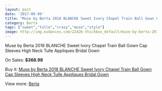 ```yaml
---
layout: post
date: '2017-09-09'
title: "Muse by Berta 2018 BLANCHE Sweet Ivory Chapel Train Ball Gown Cap Sleeves High Neck Tulle Appliques Bridal Gown"
category: Berta
tags: ["sweet","tulle","crazy","muse","style"]
image: http://img.eudances.com/22426-thickbox_default/muse-by-berta-2018-blanche-sweet-ivory-chapel-train-ball-gown-cap-sleeves-high-neck-tulle-appliques-bridal-gown.jpg
---
```

Muse by Berta 2018 BLANCHE Sweet Ivory Chapel Train Ball Gown Cap Sleeves High Neck Tulle Appliques Bridal Gown

On Sales: **$368.98**
<a href="https://www.eudances.com/en/berta/7162-muse-by-berta-2018-blanche-sweet-ivory-chapel-train-ball-gown-cap-sleeves-high-neck-tulle-appliques-bridal-gown.html"><amp-img layout="responsive" width="600" height="600" src="//img.eudances.com/22426-thickbox_default/muse-by-berta-2018-blanche-sweet-ivory-chapel-train-ball-gown-cap-sleeves-high-neck-tulle-appliques-bridal-gown.jpg" alt="Muse by Berta 2018 BLANCHE Sweet Ivory Chapel Train Ball Gown Cap Sleeves High Neck Tulle Appliques Bridal Gown 0" /></a>
<a href="https://www.eudances.com/en/berta/7162-muse-by-berta-2018-blanche-sweet-ivory-chapel-train-ball-gown-cap-sleeves-high-neck-tulle-appliques-bridal-gown.html"><amp-img layout="responsive" width="600" height="600" src="//img.eudances.com/22434-thickbox_default/muse-by-berta-2018-blanche-sweet-ivory-chapel-train-ball-gown-cap-sleeves-high-neck-tulle-appliques-bridal-gown.jpg" alt="Muse by Berta 2018 BLANCHE Sweet Ivory Chapel Train Ball Gown Cap Sleeves High Neck Tulle Appliques Bridal Gown 1" /></a>
<a href="https://www.eudances.com/en/berta/7162-muse-by-berta-2018-blanche-sweet-ivory-chapel-train-ball-gown-cap-sleeves-high-neck-tulle-appliques-bridal-gown.html"><amp-img layout="responsive" width="600" height="600" src="//img.eudances.com/22433-thickbox_default/muse-by-berta-2018-blanche-sweet-ivory-chapel-train-ball-gown-cap-sleeves-high-neck-tulle-appliques-bridal-gown.jpg" alt="Muse by Berta 2018 BLANCHE Sweet Ivory Chapel Train Ball Gown Cap Sleeves High Neck Tulle Appliques Bridal Gown 2" /></a>
<a href="https://www.eudances.com/en/berta/7162-muse-by-berta-2018-blanche-sweet-ivory-chapel-train-ball-gown-cap-sleeves-high-neck-tulle-appliques-bridal-gown.html"><amp-img layout="responsive" width="600" height="600" src="//img.eudances.com/22432-thickbox_default/muse-by-berta-2018-blanche-sweet-ivory-chapel-train-ball-gown-cap-sleeves-high-neck-tulle-appliques-bridal-gown.jpg" alt="Muse by Berta 2018 BLANCHE Sweet Ivory Chapel Train Ball Gown Cap Sleeves High Neck Tulle Appliques Bridal Gown 3" /></a>
<a href="https://www.eudances.com/en/berta/7162-muse-by-berta-2018-blanche-sweet-ivory-chapel-train-ball-gown-cap-sleeves-high-neck-tulle-appliques-bridal-gown.html"><amp-img layout="responsive" width="600" height="600" src="//img.eudances.com/22431-thickbox_default/muse-by-berta-2018-blanche-sweet-ivory-chapel-train-ball-gown-cap-sleeves-high-neck-tulle-appliques-bridal-gown.jpg" alt="Muse by Berta 2018 BLANCHE Sweet Ivory Chapel Train Ball Gown Cap Sleeves High Neck Tulle Appliques Bridal Gown 4" /></a>
<a href="https://www.eudances.com/en/berta/7162-muse-by-berta-2018-blanche-sweet-ivory-chapel-train-ball-gown-cap-sleeves-high-neck-tulle-appliques-bridal-gown.html"><amp-img layout="responsive" width="600" height="600" src="//img.eudances.com/22430-thickbox_default/muse-by-berta-2018-blanche-sweet-ivory-chapel-train-ball-gown-cap-sleeves-high-neck-tulle-appliques-bridal-gown.jpg" alt="Muse by Berta 2018 BLANCHE Sweet Ivory Chapel Train Ball Gown Cap Sleeves High Neck Tulle Appliques Bridal Gown 5" /></a>
<a href="https://www.eudances.com/en/berta/7162-muse-by-berta-2018-blanche-sweet-ivory-chapel-train-ball-gown-cap-sleeves-high-neck-tulle-appliques-bridal-gown.html"><amp-img layout="responsive" width="600" height="600" src="//img.eudances.com/22429-thickbox_default/muse-by-berta-2018-blanche-sweet-ivory-chapel-train-ball-gown-cap-sleeves-high-neck-tulle-appliques-bridal-gown.jpg" alt="Muse by Berta 2018 BLANCHE Sweet Ivory Chapel Train Ball Gown Cap Sleeves High Neck Tulle Appliques Bridal Gown 6" /></a>
<a href="https://www.eudances.com/en/berta/7162-muse-by-berta-2018-blanche-sweet-ivory-chapel-train-ball-gown-cap-sleeves-high-neck-tulle-appliques-bridal-gown.html"><amp-img layout="responsive" width="600" height="600" src="//img.eudances.com/22428-thickbox_default/muse-by-berta-2018-blanche-sweet-ivory-chapel-train-ball-gown-cap-sleeves-high-neck-tulle-appliques-bridal-gown.jpg" alt="Muse by Berta 2018 BLANCHE Sweet Ivory Chapel Train Ball Gown Cap Sleeves High Neck Tulle Appliques Bridal Gown 7" /></a>
<a href="https://www.eudances.com/en/berta/7162-muse-by-berta-2018-blanche-sweet-ivory-chapel-train-ball-gown-cap-sleeves-high-neck-tulle-appliques-bridal-gown.html"><amp-img layout="responsive" width="600" height="600" src="//img.eudances.com/22427-thickbox_default/muse-by-berta-2018-blanche-sweet-ivory-chapel-train-ball-gown-cap-sleeves-high-neck-tulle-appliques-bridal-gown.jpg" alt="Muse by Berta 2018 BLANCHE Sweet Ivory Chapel Train Ball Gown Cap Sleeves High Neck Tulle Appliques Bridal Gown 8" /></a>

Buy it: [Muse by Berta 2018 BLANCHE Sweet Ivory Chapel Train Ball Gown Cap Sleeves High Neck Tulle Appliques Bridal Gown](https://www.eudances.com/en/berta/7162-muse-by-berta-2018-blanche-sweet-ivory-chapel-train-ball-gown-cap-sleeves-high-neck-tulle-appliques-bridal-gown.html "Muse by Berta 2018 BLANCHE Sweet Ivory Chapel Train Ball Gown Cap Sleeves High Neck Tulle Appliques Bridal Gown")

View more: [Berta](https://www.eudances.com/en/110-berta "Berta")
